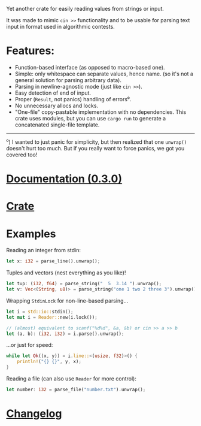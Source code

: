 Yet another crate for easily reading values from strings or input.

It was made to mimic `cin >>` functionality
and to be usable for parsing text input in format used in algorithmic contests.

# Features:

* Function-based interface (as opposed to macro-based one).
* Simple: only whitespace can separate values, hence name.
  (so it's not a general solution for parsing arbitrary data).
* Parsing in newline-agnostic mode (just like `cin >>`).
* Easy detection of end of input.
* Proper (`Result`, not panics) handling of errors⁰.
* No unnecessary allocs and locks.
* "One-file" copy-pastable implementation with no dependencies.
  This crate uses modules, but you can use `cargo run` to generate
  a concatenated single-file template.

----
⁰) I wanted to just panic for simplicity, but then realized that one `unwrap()`
doesn't hurt too much. But if you really want to force panics, we got you covered too!

# [Documentation (0.3.0)](http://krdln.github.io/whiteread/whiteread/index.html)

# [Crate](https://crates.io/crates/whiteread)

# Examples

Reading an integer from stdin:

```rust
let x: i32 = parse_line().unwrap();
```

Tuples and vectors (nest everything as you like)!

```rust
let tup: (i32, f64) = parse_string("  5  3.14 ").unwrap();
let v: Vec<(String, u8)> = parse_string("one 1 two 2 three 3").unwrap();
```

Wrapping `StdinLock` for non-line-based parsing...

```rust
let i = std::io::stdin();
let mut i = Reader::new(i.lock());

// (almost) equivalent to scanf("%d%d", &a, &b) or cin >> a >> b
let (a, b): (i32, i32) = i.parse().unwrap();
```

...or just for speed:

```rust
while let Ok((x, y)) = i.line::<(usize, f32)>() {
	println!("{} {}", y, x);
}
```

Reading a file (can also use `Reader` for more control):

```rust
let number: i32 = parse_file("number.txt").unwrap();
```

# [Changelog](CHANGELOG.md)

